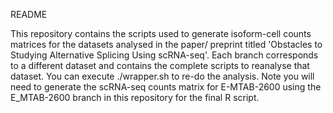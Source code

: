 
README

This repository contains the scripts used to generate isoform-cell counts matrices for the datasets analysed in the paper/ preprint titled 'Obstacles to Studying Alternative Splicing Using scRNA-seq'. Each branch corresponds to a different dataset and contains the complete scripts to reanalyse that dataset. You can execute ./wrapper.sh to re-do the analysis. Note you will need to generate the scRNA-seq counts matrix for E-MTAB-2600 using the E_MTAB-2600 branch in this repository for the final R script.

